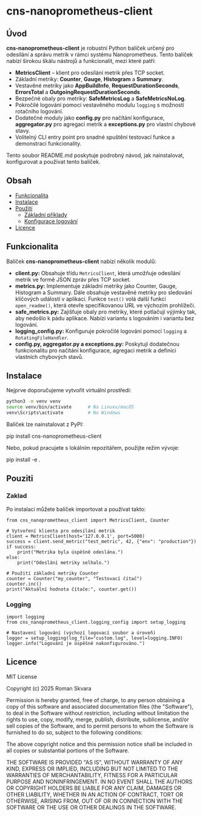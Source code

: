# cns-nanoprometheus-client

## Úvod

**cns-nanoprometheus-client** je robustní Python balíček určený pro odesílání a správu metrik v rámci systému Nanoprometheus. Tento balíček nabízí širokou škálu nástrojů a funkcionalit, mezi které patří:

- **MetricsClient** – klient pro odesílání metrik přes TCP socket.
- Základní metriky: **Counter**, **Gauge**, **Histogram** a **Summary**.
- Vestavěné metriky jako **AppBuildInfo**, **RequestDurationSeconds**, **ErrorsTotal** a **OutgoingRequestDurationSeconds**.
- Bezpečné obaly pro metriky: **SafeMetricsLog** a **SafeMetricsNoLog**.
- Pokročilé logování pomocí vestavěného modulu `logging` s možností rotačního logování.
- Dodatečné moduly jako **config.py** pro načítání konfigurace, **aggregator.py** pro agregaci metrik a **exceptions.py** pro vlastní chybové stavy.
- Volitelný CLI entry point pro snadné spuštění testovací funkce a demonstraci funkcionality.

Tento soubor README.md poskytuje podrobný návod, jak nainstalovat, konfigurovat a používat tento balíček.

## Obsah

- [Funkcionalita](#funkcionalita)
- [Instalace](#instalace)
- [Použití](#použití)
  - [Základní příklady](#zaklad)
  - [Konfigurace logování](#logging)
- [Licence](#licence)
## Funkcionalita

Balíček **cns-nanoprometheus-client** nabízí několik modulů:

- **client.py:** Obsahuje třídu `MetricsClient`, která umožňuje odesílání metrik ve formě JSON zpráv přes TCP socket.
- **metrics.py:** Implementuje základní metriky jako Counter, Gauge, Histogram a Summary. Dále obsahuje vestavěné metriky pro sledování klíčových událostí v aplikaci. Funkce `test()` volá další funkci `open_readme()`, která otevře specifikovanou URL ve výchozím prohlížeči.
- **safe_metrics.py:** Zajišťuje obaly pro metriky, které potlačují výjimky tak, aby nedošlo k pádu aplikace. Nabízí variantu s logováním i variantu bez logování.
- **logging_config.py:** Konfiguruje pokročilé logování pomocí `logging` a `RotatingFileHandler`.
- **config.py, aggregator.py a exceptions.py:** Poskytují dodatečnou funkcionalitu pro načítání konfigurace, agregaci metrik a definici vlastních chybových stavů.

## Instalace

Nejprve doporučujeme vytvořit virtuální prostředí:

```bash
python3 -m venv venv
source venv/bin/activate      # Na Linuxu/macOS
venv\Scripts\activate         # Na Windows
```

Balíček lze nainstalovat z PyPI:

pip install cns-nanoprometheus-client

Nebo, pokud pracujete s lokálním repozitářem, použijte režim vývoje:

pip install -e .


## Pouziti
### Zaklad
Po instalaci můžete balíček importovat a používat takto:
```
from cns_nanoprometheus_client import MetricsClient, Counter

# Vytvoření klienta pro odesílání metrik
client = MetricsClient(host='127.0.0.1', port=5000)
success = client.send_metric("test_metric", 42, {"env": "production"})
if success:
    print("Metrika byla úspěšně odeslána.")
else:
    print("Odeslání metriky selhalo.")

# Použití základní metriky Counter
counter = Counter("my_counter", "Testovací čítač")
counter.inc()
print("Aktuální hodnota čítače:", counter.get())
```

### Logging
```
import logging
from cns_nanoprometheus_client.logging_config import setup_logging

# Nastavení logování (výchozí logovací soubor a úroveň)
logger = setup_logging(log_file="custom.log", level=logging.INFO)
logger.info("Logování je úspěšně nakonfigurováno.")
```
## Licence

MIT License

Copyright (c) 2025 Roman Skvara

Permission is hereby granted, free of charge, to any person obtaining a copy
of this software and associated documentation files (the "Software"), to deal
in the Software without restriction, including without limitation the rights
to use, copy, modify, merge, publish, distribute, sublicense, and/or sell
copies of the Software, and to permit persons to whom the Software is
furnished to do so, subject to the following conditions:

The above copyright notice and this permission notice shall be included in
all copies or substantial portions of the Software.

THE SOFTWARE IS PROVIDED "AS IS", WITHOUT WARRANTY OF ANY KIND, EXPRESS OR
IMPLIED, INCLUDING BUT NOT LIMITED TO THE WARRANTIES OF MERCHANTABILITY,
FITNESS FOR A PARTICULAR PURPOSE AND NONINFRINGEMENT. IN NO EVENT SHALL THE
AUTHORS OR COPYRIGHT HOLDERS BE LIABLE FOR ANY CLAIM, DAMAGES OR OTHER
LIABILITY, WHETHER IN AN ACTION OF CONTRACT, TORT OR OTHERWISE, ARISING FROM,
OUT OF OR IN CONNECTION WITH THE SOFTWARE OR THE USE OR OTHER DEALINGS IN
THE SOFTWARE.

